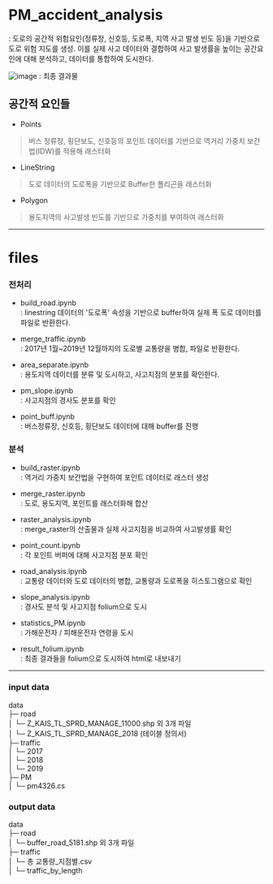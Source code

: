 # PM_accident_analysis
: 도로의 공간적 위험요인(정류장, 신호등, 도로폭, 지역 사고 발생 빈도 등)을 기반으로 도로 위험 지도를 생성. 이를 실제 사고 데이터와 결합하여 사고 발생률을 높이는 공간요인에 대해 분석하고, 데이터를 통합하여 도시한다.

![image](https://github.com/Hegale/PM_accident_analysis/assets/92227496/6eac195c-5d3a-4b6e-8894-5f2366038c7c)
: 최종 결과물


## 공간적 요인들
- Points
> 버스 정류장, 횡단보도, 신호등의 포인트 데이터를 기반으로 역거리 가중치 보간법(IDW)를 적용해 래스터화

- LineString
> 도로 데이터의 도로폭을 기반으로 Buffer한 폴리곤을 래스터화

- Polygon
> 용도지역의 사고발생 빈도를 기반으로 가중치를 부여하여 래스터화


---

# files

### 전처리

- build_road.ipynb   
: linestring 데이터의 '도로폭' 속성을 기반으로 buffer하여 실제 폭 도로 데이터를 파일로 반환한다.

- merge_traffic.ipynb   
: 2017년 1월~2019년 12월까지의 도로별 교통량을 병합, 파일로 반환한다.

- area_separate.ipynb   
: 용도지역 데이터를 분류 및 도시하고, 사고지점의 분포를 확인한다.

- pm_slope.ipynb   
: 사고지점의 경사도 분포를 확인

- point_buff.ipynb   
: 버스정류장, 신호등, 횡단보도 데이터에 대해 buffer를 진행

### 분석

- build_raster.ipynb   
: 역거리 가중치 보간법을 구현하여 포인트 데이터로 래스터 생성

- merge_raster.ipynb   
: 도로, 용도지역, 포인트를 래스터화해 합산

- raster_analysis.ipynb   
: merge_raster의 산출물과 실제 사고지점을 비교하여 사고발생률 확인

- point_count.ipynb   
: 각 포인트 버퍼에 대해 사고지점 분포 확인

- road_analysis.ipynb   
: 교통량 데이터와 도로 데이터의 병합, 교통량과 도로폭을 히스토그램으로 확인

- slope_analysis.ipynb   
: 경사도 분석 및 사고지점 folium으로 도시

- statistics_PM.ipynb   
: 가해운전자 / 피해운전자 연령을 도시

- result_folium.ipynb   
: 최종 결과들을 folium으로 도시하여 html로 내보내기

---

### input data

data   
├─ road   
│  └─ Z_KAIS_TL_SPRD_MANAGE_11000.shp 외 3개 파일    
│  └─ Z_KAIS_TL_SPRD_MANAGE_2018 (테이블 정의서)     
├─ traffic    
│  └─ 2017    
│  └─ 2018   
│  └─ 2019   
├─ PM   
│  └─ pm4326.cs   
 
### output data
 
data   
├─ road   
│  └─ buffer_road_5181.shp 외 3개 파일   
├─ traffic   
│  └─ 총 교통량_지점별.csv   
│  └─ traffic_by_length   
